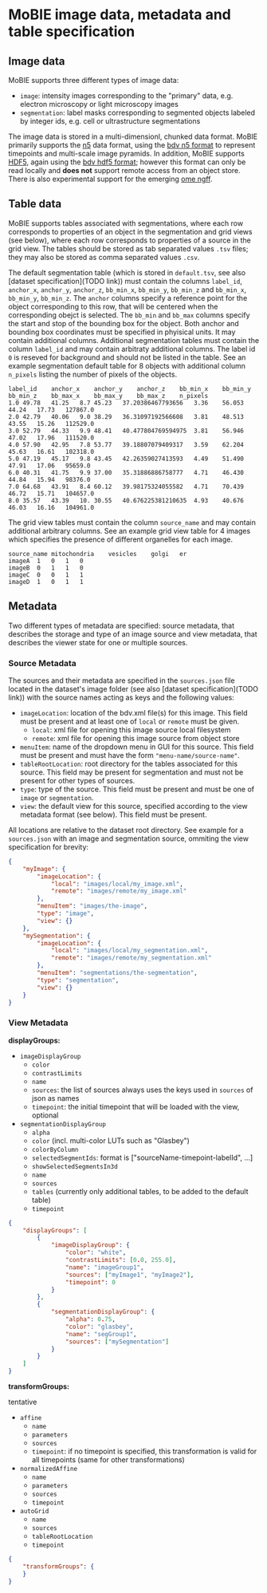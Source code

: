# MoBIE image data, metadata and table specification

## Image data

MoBIE supports three different types of image data:
- `image`: intensity images corresponding to the "primary" data, e.g. electron microscopy or light microscopy images
- `segmentation`: label masks corresponding to segmented objects labeled by integer ids, e.g. cell or ultrastructure segmentations

The image data is stored in a multi-dimensionl, chunked data format.
MoBIE primarily supports the [n5](https://github.com/saalfeldlab/n5) data format, using the [bdv n5 format](https://github.com/bigdataviewer/bigdataviewer-core/blob/master/BDV%20N5%20format.md) to represent timepoints and multi-scale image pyramids.
In addition, MoBIE supports [HDF5](https://www.hdfgroup.org/solutions/hdf5/), again using the [bdv hdf5 format](https://imagej.net/BigDataViewer.html#About_the_BigDataViewer_data_format); however this format can only be read locally and **does not** support remote access from an object store.
There is also experimental support for the emerging [ome ngff](https://ngff.openmicroscopy.org/latest/).

## Table data

MoBIE supports tables associated with segmentations, where each row corresponds to properties of an object in the segmentation and grid views (see below), where
each row corresponds to properties of a source in the grid view.
The tables should be stored as tab separated values `.tsv` files; they may also be stored as comma separated values `.csv`.

The default segmentation table (which is stored in `default.tsv`, see also [dataset specification](TODO link)) must contain the columns `label_id`, `anchor_x`, `anchor_y`, `anchor_z`,
`bb_min_x`, `bb_min_y`, `bb_min_z` and `bb_min_x`, `bb_min_y`, `bb_min_z`. The `anchor` columns specify a reference point for the object corresponding to this row, that will be centered
when the corresponding obejct is selected. The `bb_min` and `bb_max` columns specify the start and stop of the bounding box for the object. Both anchor and bounding box coordinates must
be specified in phyisical units. It may contain additional columns.
Additional segmentation tables must contain the column `label_id` and may contain arbitraty additional columns.
The label id `0` is reseved for background and should not be listed in the table.
See an example segmentation default table for 8 objects with additional column `n_pixels` listing the number of pixels of the objects.
```tsv
label_id    anchor_x    anchor_y    anchor_z    bb_min_x    bb_min_y    bb_min_z    bb_max_x    bb_max_y    bb_max_z    n_pixels
1.0 49.78   41.25   8.7 45.23   37.20386467793656   3.36    56.053  44.24   17.73   127867.0
2.0 42.79   40.06   9.0 38.29   36.31097192566608   3.81    48.513  43.55   15.26   112529.0
3.0 52.79   44.33   9.9 48.41   40.477804769594975  3.81    56.946  47.02   17.96   111520.0
4.0 57.90   42.95   7.8 53.77   39.18807079409317   3.59    62.204  45.63   16.61   102318.0
5.0 47.19   45.17   9.8 43.45   42.26359027413593   4.49    51.490  47.91   17.06   95659.0
6.0 40.31   41.75   9.9 37.00   35.31886886758777   4.71    46.430  44.84   15.94   98376.0
7.0 64.68   43.91   8.4 60.12   39.98175324055582   4.71    70.439  46.72   15.71   104657.0
8.0 35.57   43.39   10. 30.55   40.676225381210635  4.93    40.676  46.03   16.16   104961.0
```

The grid view tables must contain the column `source_name` and may contain additional arbitrary columns.
See an example grid view table for 4 images which specifies the presence of different organelles for each image.
```tsv
source_name mitochondria    vesicles    golgi   er
imageA  1   0   1   0
imageB  0   1   1   0
imageC  0   0   1   1
imageD  1   0   1   1
```


## Metadata

Two different types of metadata are specified: source metadata, that describes the storage and type of an image source and view metadata, that 
describes the viewer state for one or multiple sources.

### Source Metadata

The sources and their metadata are specified in the `sources.json` file located in the dataset's image folder (see also [dataset specification](TODO link)) with
the source names acting as keys and the following values: 
- `imageLocation`: location of the bdv.xml file(s) for this image. This field must be present and at least one of `local` or `remote` must be given.
    - `local`: xml file for opening this image source local filesystem
    - `remote`:  xml file for opening this image source from object store
- `menuItem`: name of the dropdown menu in GUI for this source. This field must be present and must have the form `"menu-name/source-name"`.
- `tableRootLocation`: root directory for the tables associated for this source. This field may be present for segmentation and must not be present for other types of sources.
- `type`: type of the source. This field must be present and must be one of `image` or `segmentation`.
- `view`: the default view for this source, specified according to the view metadata format (see below). This field must be present.

All locations are relative to the dataset root directory.
See example for a `sources.json` with an image and segmentation source, ommiting the view specification for brevity:
```json
{
    "myImage": {
        "imageLocation": {
            "local": "images/local/my_image.xml",
            "remote": "images/remote/my_image.xml"
        },
        "menuItem": "images/the-image",
        "type": "image",
        "view": {}
    },
    "mySegmentation": {
        "imageLocation": {
            "local": "images/local/my_segmentation.xml",
            "remote": "images/remote/my_segmentation.xml"
        },
        "menuItem": "segmentations/the-segmentation",
        "type": "segmentation",
        "view": {}
    }
}
```

### View Metadata

**displayGroups:**

- `imageDisplayGroup`
    - `color`
    - `contrastLimits`
    - `name`
    - `sources`: the list of sources always uses the keys used in `sources` of json as names
    - `timepoint`: the initial timepoint that will be loaded with the view, optional
- `segmentationDisplayGroup`
    - `alpha`
    - `color` (incl. multi-color LUTs such as "Glasbey")
    - `colorByColumn`
    - `selectedSegmentIds`: format is ["sourceName-timepoint-labelId", ...]
    - `showSelectedSegmentsIn3d`
    - `name`
    - `sources`
    - `tables` (currently only additional tables, to be added to the default table)
    - `timepoint`

```json
{
    "displayGroups": [
        {
            "imageDisplayGroup": {
                "color": "white",
                "contrastLimits": [0.0, 255.0],
                "name": "imageGroup1",
                "sources": ["myImage1", "myImage2"],
                "timepoint": 0
            }
        },
        {
            "segmentationDisplayGroup": {
                "alpha": 0.75,
                "color": "glasbey",
                "name": "segGroup1",
                "sources": ["mySegmentation"]
            }
        }
    ]
}
```

**transformGroups:**

tentative

- `affine`
    - `name`
    - `parameters`
    - `sources`
    - `timepoint`: if no timepoint is specified, this transformation is valid for all timepoints (same for other transformations)
- `normalizedAffine`
    - `name`
    - `parameters`
    - `sources`
    - `timepoint`
- `autoGrid`
    - `name`
    - `sources`
    - `tableRootLocation`
    - `timepoint`

```json
{
    "transformGroups": {
    }
}
```
